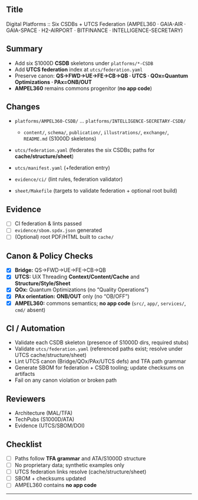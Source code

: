 
## Title

Digital Platforms :: Six CSDBs + UTCS Federation (AMPEL360 · GAIA-AIR · GAIA-SPACE · H2-AIRPORT · BITFINANCE · INTELLIGENCE-SECRETARY)

## Summary

* Add six S1000D **CSDB** skeletons under `platforms/*-CSDB`
* Add **UTCS federation** index at `utcs/federation.yaml`
* Preserve canon: **QS→FWD→UE→FE→CB→QB · UTCS · QOx=Quantum Optimizations · PAx=ONB/OUT**
* **AMPEL360** remains commons progenitor (**no app code**)

## Changes

* `platforms/AMPEL360-CSDB/` … `platforms/INTELLIGENCE-SECRETARY-CSDB/`

  * `content/`, `schema/`, `publication/`, `illustrations/`, `exchange/`, `README.md` (S1000D skeletons)
* `utcs/federation.yaml` (federates the six CSDBs; paths for **cache/structure/sheet**)
* `utcs/manifest.yaml` (+federation entry)
* `evidence/ci/` (lint rules, federation validator)
* `sheet/Makefile` (targets to validate federation + optional root build)

## Evidence

* [ ] CI federation & lints passed
* [ ] `evidence/sbom.spdx.json` generated
* [ ] (Optional) root PDF/HTML built to `cache/`

## Canon & Policy Checks

* [x] **Bridge:** QS→FWD→UE→FE→CB→QB
* [x] **UTCS:** UiX Threading **Context/Content/Cache** and **Structure/Style/Sheet**
* [x] **QOx:** Quantum Optimizations (no “Quality Operations”)
* [x] **PAx orientation:** **ONB/OUT** only (no “OB/OFF”)
* [x] **AMPEL360:** commons semantics; **no app code** (`src/`, `app/`, `services/`, `cmd/` absent)

## CI / Automation

* Validate each CSDB skeleton (presence of S1000D dirs, required stubs)
* Validate `utcs/federation.yaml` (referenced paths exist; resolve under UTCS cache/structure/sheet)
* Lint UTCS canon (Bridge/QOx/PAx/UTCS defs) and TFA path grammar
* Generate SBOM for federation + CSDB tooling; update checksums on artifacts
* Fail on any canon violation or broken path

## Reviewers

* Architecture (MAL/TFA)
* TechPubs (S1000D/ATA)
* Evidence (UTCS/SBOM/DOI)

## Checklist

* [ ] Paths follow **TFA grammar** and ATA/S1000D structure
* [ ] No proprietary data; synthetic examples only
* [ ] UTCS federation links resolve (cache/structure/sheet)
* [ ] SBOM + checksums updated
* [ ] AMPEL360 contains **no app code**

---


